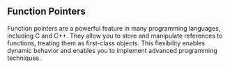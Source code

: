 ## Function Pointers

Function pointers are a powerful feature in many programming languages, including C and C++. They allow you to store and manipulate references to functions, treating them as first-class objects. This flexibility enables dynamic behavior and enables you to implement advanced programming techniques.

